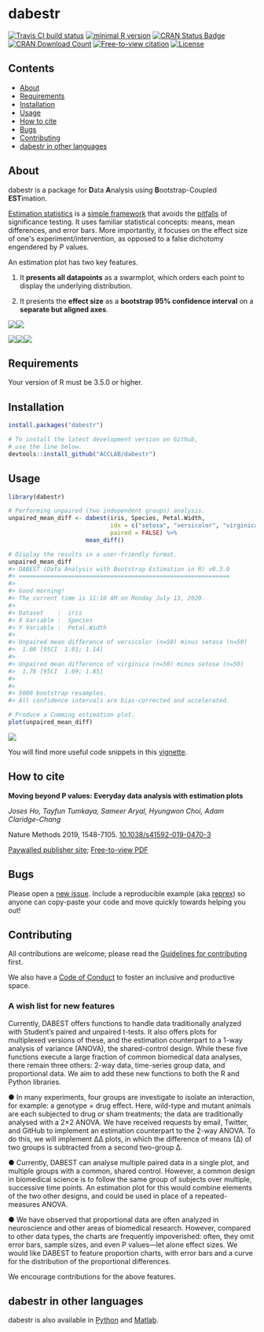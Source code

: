 
# dabestr

[![Travis CI build status](https://img.shields.io/travis/com/ACCLAB/dabestr/master.svg)](https://travis-ci.com/ACCLAB/dabestr/) [![minimal R version](https://img.shields.io/badge/R%3E%3D-3.5.0-6666ff.svg)](https://cran.r-project.org/)   [![CRAN Status Badge](https://www.r-pkg.org/badges/version-last-release/dabestr?color=green)](https://cran.r-project.org/package=dabestr) [![CRAN Download Count](https://cranlogs.r-pkg.org/badges/grand-total/dabestr?color=brightgreen)](https://cran.r-project.org/package=dabestr) [![Free-to-view citation](https://zenodo.org/badge/DOI/10.1038/s41592-019-0470-3.svg)](https://rdcu.be/bHhJ4) [![License](https://img.shields.io/badge/License-BSD%203--Clause--Clear-orange.svg)](https://spdx.org/licenses/BSD-3-Clause-Clear.html)

## Contents

- [About](#about)
- [Requirements](#requirements)
- [Installation](#installation)
- [Usage](#usage)
- [How to cite](#how-to-cite)
- [Bugs](#bugs)
- [Contributing](#contributing)
- [dabestr in other languages](#dabestr-in-other-languages)

## About

dabestr is a package for **D**ata **A**nalysis using **B**ootstrap-Coupled **EST**imation.


[Estimation statistics](https://en.wikipedia.org/wiki/Estimation_statistics "Estimation Stats on Wikipedia") is a [simple framework](https://thenewstatistics.com/itns/ "Introduction to the New Statistics") that avoids the [pitfalls](https://www.nature.com/articles/nmeth.3288 "The fickle P value generates irreproducible results, Halsey et al 2015") of significance testing. It uses familiar statistical concepts: means, mean differences, and error bars. More importantly, it focuses on the effect size of one's experiment/intervention, as opposed to a false dichotomy engendered by *P* values.

An estimation plot has two key features.

1.  It **presents all datapoints** as a swarmplot, which orders each point to display the underlying distribution.

2.  It presents the **effect size** as a **bootstrap 95% confidence interval** on a **separate but aligned axes**.

![](man/figures/README-gardner.altman.showpieces-1.png)![](man/figures/README-gardner.altman.showpieces-2.png)

![](man/figures/README-cumming.showpieces-1.png)![](man/figures/README-cumming.showpieces-2.png)![](man/figures/README-cumming.showpieces-3.png)

## Requirements

Your version of R must be 3.5.0 or higher.


## Installation

``` r
install.packages("dabestr")

# To install the latest development version on Github,
# use the line below.
devtools::install_github("ACCLAB/dabestr")
```

## Usage

``` r
library(dabestr)

# Performing unpaired (two independent groups) analysis.
unpaired_mean_diff <- dabest(iris, Species, Petal.Width,
                             idx = c("setosa", "versicolor", "virginica"),
                             paired = FALSE) %>% 
                      mean_diff()

# Display the results in a user-friendly format.
unpaired_mean_diff
#> DABEST (Data Analysis with Bootstrap Estimation in R) v0.3.0
#> ============================================================
#> 
#> Good morning!
#> The current time is 11:10 AM on Monday July 13, 2020.
#> 
#> Dataset    :  iris
#> X Variable :  Species
#> Y Variable :  Petal.Width
#> 
#> Unpaired mean difference of versicolor (n=50) minus setosa (n=50)
#>  1.08 [95CI  1.01; 1.14]
#> 
#> Unpaired mean difference of virginica (n=50) minus setosa (n=50)
#>  1.78 [95CI  1.69; 1.85]
#> 
#> 
#> 5000 bootstrap resamples.
#> All confidence intervals are bias-corrected and accelerated.

# Produce a Cumming estimation plot.
plot(unpaired_mean_diff)
```

![](man/figures/README-usage-1.png)

You will find more useful code snippets in this [vignette](http://bit.ly/using-dabestr).

## How to cite

**Moving beyond P values: Everyday data analysis with estimation plots**

*Joses Ho, Tayfun Tumkaya, Sameer Aryal, Hyungwon Choi, Adam Claridge-Chang*

Nature Methods 2019, 1548-7105. [10.1038/s41592-019-0470-3](http://dx.doi.org/10.1038/s41592-019-0470-3)

[Paywalled publisher site](https://www.nature.com/articles/s41592-019-0470-3); [Free-to-view PDF](https://rdcu.be/bHhJ4)


## Bugs

Please open a [new issue](https://github.com/ACCLAB/dabestr/issues/new). Include a reproducible example (aka [reprex](https://www.tidyverse.org/help/)) so anyone can copy-paste your code and move quickly towards helping you out!


## Contributing

All contributions are welcome; please read the [Guidelines for contributing](https://github.com/ACCLAB/dabestr/blob/master/CONTRIBUTING.md) first.

We also have a [Code of Conduct](https://github.com/ACCLAB/dabestr/blob/master/CODE_OF_CONDUCT.md) to foster an inclusive and productive space.

### A wish list for new features
Currently, DABEST offers functions to handle data traditionally analyzed with Student’s paired and unpaired t-tests. It also offers plots for multiplexed versions of these, and the estimation counterpart to a 1-way analysis of variance (ANOVA), the shared-control design. While these five functions execute a large fraction of common biomedical data analyses, there remain three others: 2-way data, time-series group data, and proportional data. We aim to add these new functions to both the R and Python libraries.

● In many experiments, four groups are investigate to isolate an interaction, for example: a genotype × drug effect. Here, wild-type and mutant animals are each subjected to drug or sham treatments; the data are traditionally analysed with a 2×2 ANOVA. We have received requests by email, Twitter, and GitHub to implement an estimation counterpart to the 2-way ANOVA. To do this, we will implement ∆∆ plots, in which the difference of means (∆) of two groups is subtracted from a second two-group ∆. 

● Currently, DABEST can analyse multiple paired data in a single plot, and multiple groups with a common, shared control. However, a common design in biomedical science is to follow the same group of subjects over multiple, successive time points. An estimation plot for this would combine elements of the two other designs, and could be used in place of a repeated-measures ANOVA. 

● We have observed that proportional data are often analyzed in neuroscience and other areas of biomedical research. However, compared to other data types, the charts are frequently impoverished: often, they omit error bars, sample sizes, and even P values—let alone effect sizes. We would like DABEST to feature proportion charts, with error bars and a curve for the distribution of the proportional differences.

We encourage contributions for the above features. 


## dabestr in other languages

dabestr is also available in [Python](https://github.com/ACCLAB/DABEST-python "DABEST-Python on Github") and [Matlab](https://github.com/ACCLAB/DABEST-Matlab "DABEST-Matlab on Github").
